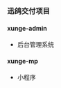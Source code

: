 <!--
 * @Author: linqibin
 * @Date: 2025-05-29 16:11:17
 * @LastEditors: linqibin
 * @LastEditTime: 2025-05-29 16:12:29
 * @Description: 
 * 
 * Copyright (c) 2025 by 智慧空间研究院/金地空间科技, All Rights Reserved. 
-->
### 迅鸽交付项目

#### xunge-admin

- 后台管理系统

#### xunge-mp
- 小程序